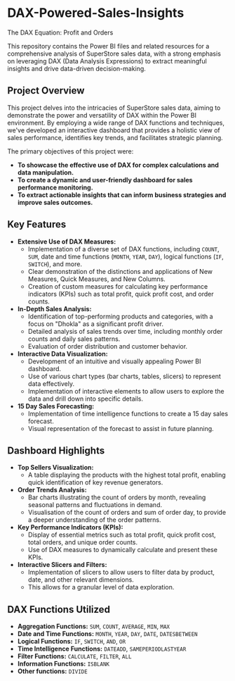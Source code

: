 # DAX-Powered-Sales-Insights
The DAX Equation: Profit and Orders

This repository contains the Power BI files and related resources for a comprehensive analysis of SuperStore sales data, with a strong emphasis on leveraging DAX (Data Analysis Expressions) to extract meaningful insights and drive data-driven decision-making.

## Project Overview

This project delves into the intricacies of SuperStore sales data, aiming to demonstrate the power and versatility of DAX within the Power BI environment. By employing a wide range of DAX functions and techniques, we've developed an interactive dashboard that provides a holistic view of sales performance, identifies key trends, and facilitates strategic planning.

The primary objectives of this project were:

* **To showcase the effective use of DAX for complex calculations and data manipulation.**
* **To create a dynamic and user-friendly dashboard for sales performance monitoring.**
* **To extract actionable insights that can inform business strategies and improve sales outcomes.**

## Key Features

* **Extensive Use of DAX Measures:**
    * Implementation of a diverse set of DAX functions, including `COUNT`, `SUM`, date and time functions (`MONTH`, `YEAR`, `DAY`), logical functions (`IF`, `SWITCH`), and more.
    * Clear demonstration of the distinctions and applications of New Measures, Quick Measures, and New Columns.
    * Creation of custom measures for calculating key performance indicators (KPIs) such as total profit, quick profit cost, and order counts.
* **In-Depth Sales Analysis:**
    * Identification of top-performing products and categories, with a focus on "Dhokla" as a significant profit driver.
    * Detailed analysis of sales trends over time, including monthly order counts and daily sales patterns.
    * Evaluation of order distribution and customer behavior.
* **Interactive Data Visualization:**
    * Development of an intuitive and visually appealing Power BI dashboard.
    * Use of various chart types (bar charts, tables, slicers) to represent data effectively.
    * Implementation of interactive elements to allow users to explore the data and drill down into specific details.
* **15 Day Sales Forecasting:**
    * Implementation of time intelligence functions to create a 15 day sales forecast.
    * Visual representation of the forecast to assist in future planning.

## Dashboard Highlights

* **Top Sellers Visualization:**
    * A table displaying the products with the highest total profit, enabling quick identification of key revenue generators.
* **Order Trends Analysis:**
    * Bar charts illustrating the count of orders by month, revealing seasonal patterns and fluctuations in demand.
    * Visualisation of the count of orders and sum of order day, to provide a deeper understanding of the order patterns.
* **Key Performance Indicators (KPIs):**
    * Display of essential metrics such as total profit, quick profit cost, total orders, and unique order counts.
    * Use of DAX measures to dynamically calculate and present these KPIs.
* **Interactive Slicers and Filters:**
    * Implementation of slicers to allow users to filter data by product, date, and other relevant dimensions.
    * This allows for a granular level of data exploration.

## DAX Functions Utilized

* **Aggregation Functions:** `SUM`, `COUNT`, `AVERAGE`, `MIN`, `MAX`
* **Date and Time Functions:** `MONTH`, `YEAR`, `DAY`, `DATE`, `DATESBETWEEN`
* **Logical Functions:** `IF`, `SWITCH`, `AND`, `OR`
* **Time Intelligence Functions:** `DATEADD`, `SAMEPERIODLASTYEAR`
* **Filter Functions:** `CALCULATE`, `FILTER`, `ALL`
* **Information Functions:** `ISBLANK`
* **Other functions:** `DIVIDE`
